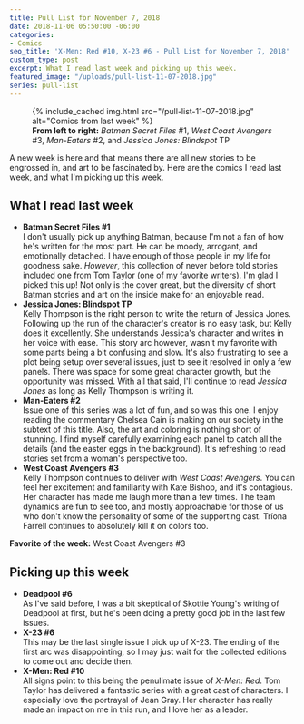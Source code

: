```yaml
---
title: Pull List for November 7, 2018
date: 2018-11-06 05:50:00 -06:00
categories:
- Comics
seo_title: 'X-Men: Red #10, X-23 #6 - Pull List for November 7, 2018'
custom_type: post
excerpt: What I read last week and picking up this week.
featured_image: "/uploads/pull-list-11-07-2018.jpg"
series: pull-list
---
```


<figure class="extendout">
  {% include_cached img.html src="/pull-list-11-07-2018.jpg" alt="Comics from last week" %}
  <figcaption><strong>From left to right:</strong> <em>Batman Secret Files</em> #1, <em>West Coast Avengers</em> #3, <em>Man-Eaters</em> #2, and <em>Jessica Jones: Blindspot</em>&nbsp;<span class="caps">TP</span></figcaption>
</figure>

A new week is here and that means there are all new stories to be engrossed in, and art to be fascinated by. Here are the comics I read last week, and what I'm picking up this week.

## What I read last week

- **Batman Secret Files #1**  
  I don't usually pick up anything Batman, because I'm not a fan of how he's written for the most part. He can be moody, arrogant, and emotionally detached. I have enough of those people in my life for goodness sake. _However_, this collection of never before told stories included one from Tom Taylor (one of my favorite writers). I'm glad I picked this up! Not only is the cover great, but the diversity of short Batman stories and art on the inside make for an enjoyable read.
- **Jessica Jones: Blindspot TP**  
  Kelly Thompson is the right person to write the return of Jessica Jones. Following up the run of the character's creator is no easy task, but Kelly does it excellently. She understands Jessica's character and writes in her voice with ease. This story arc however, wasn't my favorite with some parts being a bit confusing and slow. It's also frustrating to see a plot being setup over several issues, just to see it resolved in only a few panels. There was space for some great character growth, but the opportunity was missed. With all that said, I'll continue to read _Jessica Jones_ as long as Kelly Thompson is writing it.
- **Man-Eaters #2**  
  Issue one of this series was a lot of fun, and so was this one. I enjoy reading the commentary Chelsea Cain is making on our society in the subtext of this title. Also, the art and coloring is nothing short of stunning. I find myself carefully examining each panel to catch all the details (and the easter eggs in the background). It's refreshing to read stories set from a woman's perspective too.
- **West Coast Avengers #3**  
  Kelly Thompson continues to deliver with _West Coast Avengers_. You can feel her excitement and familiarity with Kate Bishop, and it's contagious. Her character has made me laugh more than a few times. The team dynamics are fun to see too, and mostly approachable for those of us who don't know the personality of some of the supporting cast. Tríona Farrell continues to absolutely kill it on colors too.

**Favorite of the week:** West Coast Avengers #3

## Picking up this week

- **Deadpool #6**  
  As I've said before, I was a bit skeptical of Skottie Young's writing of Deadpool at first, but he's been doing a pretty good job in the last few issues.
- **X-23 #6**  
  This may be the last single issue I pick up of X-23. The ending of the first arc was disappointing, so I may just wait for the collected editions to come out and decide then.
- **X-Men: Red #10**  
  All signs point to this being the penulimate issue of _X-Men: Red_. Tom Taylor has delivered a fantastic series with a great cast of characters. I especially love the portrayal of Jean Gray. Her character has really made an impact on me in this run, and I love her as a leader.
